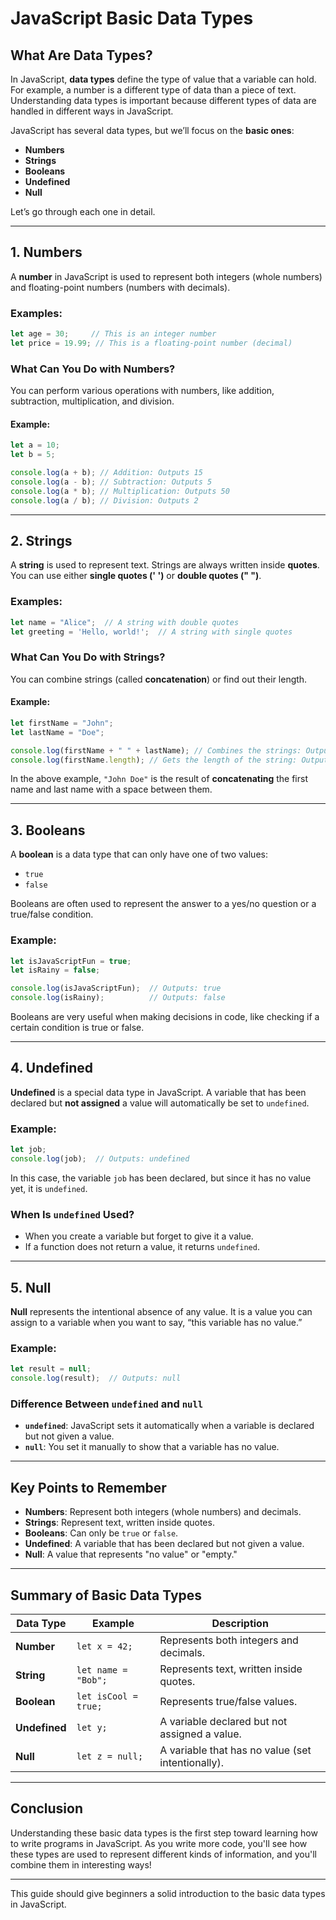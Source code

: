# JavaScript Basic Data Types

## What Are Data Types?

In JavaScript, **data types** define the type of value that a variable can hold. For example, a number is a different type of data than a piece of text. Understanding data types is important because different types of data are handled in different ways in JavaScript.

JavaScript has several data types, but we’ll focus on the **basic ones**: 

- **Numbers**
- **Strings**
- **Booleans**
- **Undefined**
- **Null**

Let’s go through each one in detail.

---

## 1. **Numbers**

A **number** in JavaScript is used to represent both integers (whole numbers) and floating-point numbers (numbers with decimals).

### Examples:

```javascript
let age = 30;     // This is an integer number
let price = 19.99; // This is a floating-point number (decimal)
```

### What Can You Do with Numbers?

You can perform various operations with numbers, like addition, subtraction, multiplication, and division.

#### Example:

```javascript
let a = 10;
let b = 5;

console.log(a + b); // Addition: Outputs 15
console.log(a - b); // Subtraction: Outputs 5
console.log(a * b); // Multiplication: Outputs 50
console.log(a / b); // Division: Outputs 2
```

---

## 2. **Strings**

A **string** is used to represent text. Strings are always written inside **quotes**. You can use either **single quotes (' ')** or **double quotes (" ")**.

### Examples:

```javascript
let name = "Alice";  // A string with double quotes
let greeting = 'Hello, world!';  // A string with single quotes
```

### What Can You Do with Strings?

You can combine strings (called **concatenation**) or find out their length.

#### Example:

```javascript
let firstName = "John";
let lastName = "Doe";

console.log(firstName + " " + lastName); // Combines the strings: Outputs "John Doe"
console.log(firstName.length); // Gets the length of the string: Outputs 4
```

In the above example, `"John Doe"` is the result of **concatenating** the first name and last name with a space between them.

---

## 3. **Booleans**

A **boolean** is a data type that can only have one of two values:
- `true`
- `false`

Booleans are often used to represent the answer to a yes/no question or a true/false condition.

### Example:

```javascript
let isJavaScriptFun = true;
let isRainy = false;

console.log(isJavaScriptFun);  // Outputs: true
console.log(isRainy);          // Outputs: false
```

Booleans are very useful when making decisions in code, like checking if a certain condition is true or false.

---

## 4. **Undefined**

**Undefined** is a special data type in JavaScript. A variable that has been declared but **not assigned** a value will automatically be set to `undefined`.

### Example:

```javascript
let job;
console.log(job);  // Outputs: undefined
```

In this case, the variable `job` has been declared, but since it has no value yet, it is `undefined`.

### When Is `undefined` Used?

- When you create a variable but forget to give it a value.
- If a function does not return a value, it returns `undefined`.

---

## 5. **Null**

**Null** represents the intentional absence of any value. It is a value you can assign to a variable when you want to say, “this variable has no value.”

### Example:

```javascript
let result = null;
console.log(result);  // Outputs: null
```

### Difference Between `undefined` and `null`

- **`undefined`**: JavaScript sets it automatically when a variable is declared but not given a value.
- **`null`**: You set it manually to show that a variable has no value.

---

## Key Points to Remember

- **Numbers**: Represent both integers (whole numbers) and decimals.
- **Strings**: Represent text, written inside quotes.
- **Booleans**: Can only be `true` or `false`.
- **Undefined**: A variable that has been declared but not given a value.
- **Null**: A value that represents "no value" or "empty."

---

## Summary of Basic Data Types

| Data Type  | Example            | Description                                   |
|------------|--------------------|-----------------------------------------------|
| **Number** | `let x = 42;`       | Represents both integers and decimals.        |
| **String** | `let name = "Bob";` | Represents text, written inside quotes.       |
| **Boolean**| `let isCool = true;`| Represents true/false values.                 |
| **Undefined** | `let y;`         | A variable declared but not assigned a value. |
| **Null**   | `let z = null;`     | A variable that has no value (set intentionally). |

---

## Conclusion

Understanding these basic data types is the first step toward learning how to write programs in JavaScript. As you write more code, you'll see how these types are used to represent different kinds of information, and you'll combine them in interesting ways!

--- 

This guide should give beginners a solid introduction to the basic data types in JavaScript.
